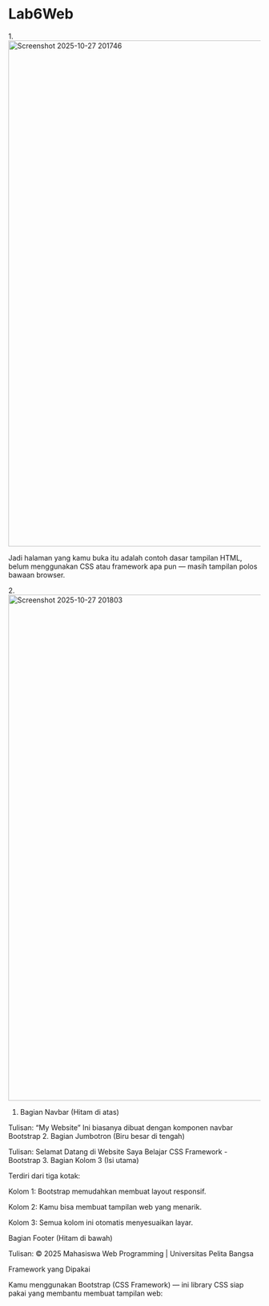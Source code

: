 # Lab6Web
1.<img width="1920" height="1008" alt="Screenshot 2025-10-27 201746" src="https://github.com/user-attachments/assets/445049f0-1297-4308-87fd-596a242ab450" />

Jadi halaman yang kamu buka itu adalah contoh dasar tampilan HTML, belum menggunakan CSS atau framework apa pun — masih tampilan polos bawaan browser.

2.<img width="1920" height="1008" alt="Screenshot 2025-10-27 201803" src="https://github.com/user-attachments/assets/9b54a4a3-6d5a-496e-bb4c-56284105c7ae" />
1. Bagian Navbar (Hitam di atas)

Tulisan: “My Website”
 Ini biasanya dibuat dengan komponen navbar Bootstrap
 2. Bagian Jumbotron (Biru besar di tengah)

Tulisan:
Selamat Datang di Website Saya
Belajar CSS Framework - Bootstrap
3. Bagian Kolom 3 (Isi utama)

Terdiri dari tiga kotak:

Kolom 1: Bootstrap memudahkan membuat layout responsif.

Kolom 2: Kamu bisa membuat tampilan web yang menarik.

Kolom 3: Semua kolom ini otomatis menyesuaikan layar.

Bagian Footer (Hitam di bawah)

Tulisan:
© 2025 Mahasiswa Web Programming | Universitas Pelita Bangsa

Framework yang Dipakai

Kamu menggunakan Bootstrap (CSS Framework) — ini library CSS siap pakai yang membantu membuat tampilan web:
